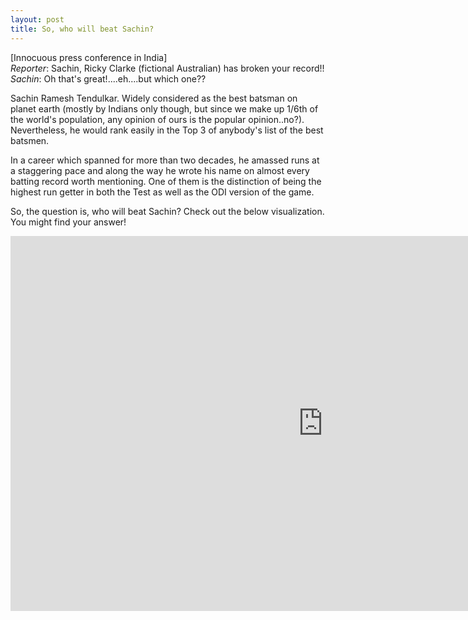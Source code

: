 ```yaml
---
layout: post
title: So, who will beat Sachin?
---
```

[Innocuous press conference in India]  
*Reporter*: Sachin, Ricky Clarke (fictional Australian) has broken your record!!  
*Sachin*: Oh that's great!....eh....but which one??

Sachin Ramesh Tendulkar. Widely considered as the best batsman on planet earth (mostly by Indians only though, but since we make up 1/6th of the world's population, any opinion of ours is the popular opinion..no?). Nevertheless, he would rank easily in the Top 3 of anybody's list of the best batsmen.

In a career which spanned for more than two decades, he amassed runs at a staggering pace and along the way he wrote his name on almost every batting record worth mentioning. One of them is the distinction of being the highest run getter in both the Test as well as the ODI version of the game.

So, the question is, who will beat Sachin? Check out the below visualization. You might find your answer!

<iframe src="http://bl.ocks.org/franklingeofrancis/raw/6204327/" width=1000 height=600 frameborder="0"></iframe>
